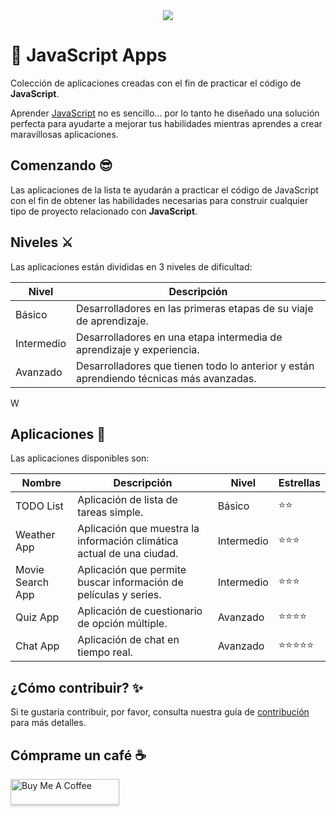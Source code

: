 <div align="center"><img src="https://raw.githubusercontent.com/hernandoabella/javascript-apps/master/images/js-apps-new-logo.png"></div>

# 🚀 JavaScript Apps 

Colección de aplicaciones creadas con el fin de practicar el código de **JavaScript**.

Aprender [JavaScript](https://developer.mozilla.org/es/docs/Web/JavaScript) no es sencillo... por lo tanto he diseñado una solución perfecta para ayudarte a mejorar tus habilidades mientras aprendes a crear maravillosas aplicaciones.

## Comenzando 😎

Las aplicaciones de la lista te ayudarán a practicar el código de JavaScript con el fin de obtener las habilidades necesarias para construir cualquier tipo de proyecto relacionado con **JavaScript**.

## Niveles ⚔️

Las aplicaciones están divididas en 3 niveles de dificultad:

| Nivel     | Descripción                                                                                   |
| --------- | -------------------------------------------------------------------------------------------- |
| Básico    | Desarrolladores en las primeras etapas de su viaje de aprendizaje.                           |
| Intermedio| Desarrolladores en una etapa intermedia de aprendizaje y experiencia.                         |
| Avanzado  | Desarrolladores que tienen todo lo anterior y están aprendiendo técnicas más avanzadas.     |
W
## Aplicaciones 📱

Las aplicaciones disponibles son:

| Nombre            | Descripción                                                                                   | Nivel   | Estrellas |
| ----------------- | -------------------------------------------------------------------------------------------- | ------  | --------- |
| TODO List         | Aplicación de lista de tareas simple.                                                        | Básico  | ⭐⭐       |
| Weather App       | Aplicación que muestra la información climática actual de una ciudad.                       | Intermedio| ⭐⭐⭐     |
| Movie Search App   | Aplicación que permite buscar información de películas y series.                            | Intermedio| ⭐⭐⭐     |
| Quiz App          | Aplicación de cuestionario de opción múltiple.                                               | Avanzado | ⭐⭐⭐⭐   |
| Chat App          | Aplicación de chat en tiempo real.                                                           | Avanzado | ⭐⭐⭐⭐⭐ |

## ¿Cómo contribuir? ✨

Si te gustaría contribuir, por favor, consulta nuestra guía de [contribución](./CONTRIBUTING.md) para más detalles.

## Cómprame un café ☕

<a href="https://www.buymeacoffee.com/hernandoabella" target="_blank"><img src="https://www.buymeacoffee.com/assets/img/custom_images/orange_img.png" alt="Buy Me A Coffee" style="height: 41px !important;width: 174px !important;box-shadow: 0px 3px 2px 0px rgba(190, 190, 190, 0.5) !important;-webkit-box-shadow: 0px 3px 2px 0px rgba(190, 190, 190, 0.5) !important;" ></a>

